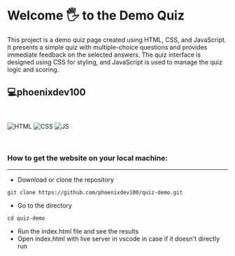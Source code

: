# Welcome 🖐 to the Demo Quiz

This project is a demo quiz page created using HTML, CSS, and JavaScript. It presents a simple quiz with multiple-choice questions and provides immediate feedback on the selected answers. The quiz interface is designed using CSS for styling, and JavaScript is used to manage the quiz logic and scoring.

## 💻phoenixdev100

<br>

![HTML](https://img.shields.io/badge/html5%20-%23E34F26.svg?&style=for-the-badge&logo=html5&logoColor=white)
![CSS](https://img.shields.io/badge/css3%20-%231572B6.svg?&style=for-the-badge&logo=css3&logoColor=white)
![JS](https://img.shields.io/badge/javascript%20-%23323330.svg?&style=for-the-badge&logo=javascript&logoColor=%23F7DF1E)

<br>

### How to get the website on your local machine:

---

- Download or clone the repository

```
git clone https://github.com/phoenixdev100/quiz-demo.git
```

- Go to the directory

```
cd quiz-demo
```

- Run the index.html file and see the results
- Open index.html with live server in vscode in case if it doesn't directly run
  <br>

